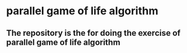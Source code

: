 
# parallel game of life algorithm

## The repository is the for doing the exercise of parallel game of life algorithm
